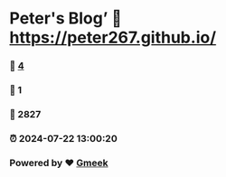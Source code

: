 # Peter's Blog’ :link: https://peter267.github.io/ 
### :page_facing_up: [4](https://peter267.github.io//tag.html) 
### :speech_balloon: 1 
### :hibiscus: 2827 
### :alarm_clock: 2024-07-22 13:00:20 
### Powered by :heart: [Gmeek](https://github.com/Meekdai/Gmeek)
